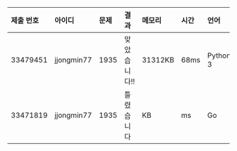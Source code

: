 |제출 번호|아이디|문제|결과|메모리|시간|언어|코드길이|
|:---|:---|:---|:---|:---|:---|:---|:---|
|33479451|jjongmin77|1935|맞았습니다!!|31312KB|68ms|Python 3|1397B|
|33471819|jjongmin77|1935|틀렸습니다|KB|ms|Go|2296B|

